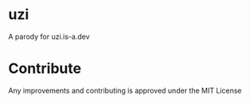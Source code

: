 # uzi
A parody for uzi.is-a.dev

# Contribute
Any improvements and contributing is approved under the MIT License
